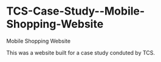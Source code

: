 # TCS-Case-Study--Mobile-Shopping-Website
Mobile Shopping Website

This was a website built for a case study conduted by TCS.
